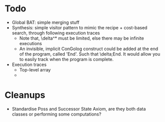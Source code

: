# Todo

- Global BAT: simple merging stuff
- Synthesis: simple visitor pattern to mimic the recipe + cost-based search, through following execution traces
	- Note that, \delta^* must be limited, else there may be infinite executions
	- An invisible, implicit ConGolog construct could be added at the end of the program, called 'End'. Such that \delta;End. It would allow you to easily track when the program is complete.
- Execution traces
	- Top-level array
	- 

# Cleanups
- Standardise Poss and Successor State Axiom, are they both data classes or performing some computations?
